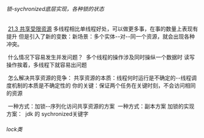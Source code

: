 ###### 锁-sychronized底层实现，各种锁的状态

​		[21.3 共享受限资源]()
​				多线程相比单线程好处，可以做更多事，在事的数量上表现有提升
​				但是引入了新的变数：新场景：多个实体--对--同一个资源，就会出现各种冲突。
​			

​				什么情况下容易发生并发问题？
​						多个线程的操作涉及同时操纵一个数据时
​						读写操作挨着，多线程下就容易出问题

​				怎么解决共享资源的竞争：
​						共享资源的本质：线程何时运行是不确定的--线程调度机制的本质是不确定性的
​						你的关键：保证两个任务在关键时刻，不会访问相同的资源

​						一种方式：加锁--序列化访问共享资源的方案
​						一种方式：副本方案
​								加锁的实现方案：
​										jdk 的 sychronized关键字
​													









###### lock类

